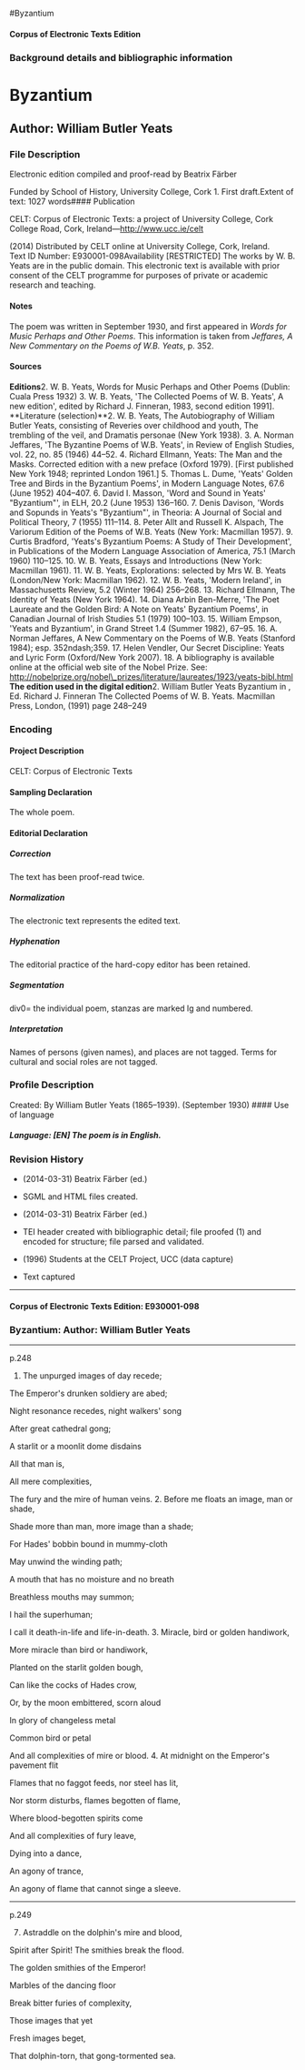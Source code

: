

#Byzantium


<!-- // 
 function footNote(link) {
 openpopup = window.open(link,"openpopup","width=512,height=128,left=256,top=256,resizable=no,scrollbars=1,menubar=1,statusbar=0,toolbar=0");
}
// -->



#### Corpus of Electronic Texts Edition


### Background details and bibliographic information


Byzantium
=========


Author: William Butler Yeats
----------------------------


### File Description

Electronic edition compiled and proof-read by Beatrix Färber

Funded by School of History, University College, Cork 1. First draft.Extent of text: 1027 words#### Publication


CELT: Corpus of Electronic Texts: a project of University College, Cork  
College Road, Cork, Ireland—http://www.ucc.ie/celt

 (2014) Distributed by CELT online at University College, Cork, Ireland.  
Text ID Number: E930001-098Availability [RESTRICTED] 
The works by W. B. Yeats are in the public domain. This electronic text is available with prior consent of the CELT programme for purposes of private or academic research and teaching.


#### Notes

The poem was written in September 1930, and first appeared in *Words for Music Perhaps and Other Poems*. This information is taken from *Jeffares, A New Commentary on the Poems of W.B. Yeats*, p. 352.

#### Sources


**Editions**2. W. B. Yeats, Words for Music Perhaps and Other Poems (Dublin: Cuala Press 1932)
3. W. B. Yeats, 'The Collected Poems of W. B. Yeats', A new edition', edited by Richard J. Finneran, 1983, second edition 1991].
**Literature (selection)**2. W. B. Yeats, The Autobiography of William Butler Yeats, consisting of Reveries over childhood and youth, The trembling of the veil, and Dramatis personae (New York 1938).
3. A. Norman Jeffares, 'The Byzantine Poems of W.B. Yeats', in Review of English Studies, vol. 22, no. 85 (1946) 44–52.
4. Richard Ellmann, Yeats: The Man and the Masks. Corrected edition with a new preface (Oxford 1979). [First published New York 1948; reprinted London 1961.]
5. Thomas L. Dume, 'Yeats' Golden Tree and Birds in the Byzantium Poems', in Modern Language Notes, 67.6 (June 1952) 404–407.
6. David I. Masson, 'Word and Sound in Yeats' "Byzantium"', in ELH, 20.2 (June 1953) 136–160.
7. Denis Davison, 'Words and Sopunds in Yeats's "Byzantium"', in Theoria: A Journal of Social and Political Theory, 7 (1955) 111–114.
8. Peter Allt and Russell K. Alspach, The Variorum Edition of the Poems of W.B. Yeats (New York: Macmillan 1957).
9. Curtis Bradford, 'Yeats's Byzantium Poems: A Study of Their Development', in Publications of the Modern Language Association of America, 75.1 (March 1960) 110–125.
10. W. B. Yeats, Essays and Introductions (New York: Macmillan 1961).
11. W. B. Yeats, Explorations: selected by Mrs W. B. Yeats (London/New York: Macmillan 1962).
12. W. B. Yeats, 'Modern Ireland', in Massachusetts Review, 5.2 (Winter 1964) 256–268.
13. Richard Ellmann, The Identity of Yeats (New York 1964).
14. Diana Arbin Ben-Merre, 'The Poet Laureate and the Golden Bird: A Note on Yeats' Byzantium Poems', in Canadian Journal of Irish Studies 5.1 (1979) 100–103.
15. William Empson, 'Yeats and Byzantium', in Grand Street 1.4 (Summer 1982), 67–95.
16. A. Norman Jeffares, A New Commentary on the Poems of W.B. Yeats (Stanford 1984); esp. 352ndash;359.
17. Helen Vendler, Our Secret Discipline: Yeats and Lyric Form (Oxford/New York 2007).
18. A bibliography is available online at the official web site of the Nobel Prize. See: http://nobelprize.org/nobel\_prizes/literature/laureates/1923/yeats-bibl.html
**The edition used in the digital edition**2. William Butler Yeats Byzantium in , Ed. Richard J. Finneran The Collected Poems of W. B. Yeats. Macmillan Press, London, (1991) page 248–249

### Encoding


#### Project Description


CELT: Corpus of Electronic Texts


#### Sampling Declaration


The whole poem.


#### Editorial Declaration


##### Correction


The text has been proof-read twice.


##### Normalization


The electronic text represents the edited text.


##### Hyphenation


The editorial practice of the hard-copy editor has been retained.


##### Segmentation


div0= the individual poem, stanzas are marked lg and numbered.


##### Interpretation


Names of persons (given names), and places are not tagged. Terms for cultural and social roles are not tagged.


### Profile Description


Created: By William Butler Yeats (1865–1939).
 (September 1930) #### Use of language


##### Language: [EN] The poem is in English.


### Revision History


* (2014-03-31) Beatrix Färber (ed.)

* SGML and HTML files created.
* (2014-03-31) Beatrix Färber (ed.)

* TEI header created with bibliographic detail; file proofed (1) and encoded for structure; file parsed and validated.
* (1996) Students at the CELT Project, UCC (data capture)

* Text captured




---


#### Corpus of Electronic Texts Edition: E930001-098


### Byzantium: Author: William Butler Yeats




---

p.248


1. The unpurged images of day recede; 
  
The Emperor's drunken soldiery are abed; 
  
Night resonance recedes, night walkers' song 
  
After great cathedral gong; 
  
A starlit or a moonlit dome disdains 
  
All that man is, 
  
All mere complexities, 
  
The fury and the mire of human veins.
2. Before me floats an image, man or shade, 
  
Shade more than man, more image than a shade; 
  
For Hades' bobbin bound in mummy-cloth 
  
May unwind the winding path; 
  
A mouth that has no moisture and no breath 
  
Breathless mouths may summon; 
  
I hail the superhuman; 
  
I call it death-in-life and life-in-death.
3. Miracle, bird or golden handiwork, 
  
More miracle than bird or handiwork, 
  
Planted on the starlit golden bough, 
  
Can like the cocks of Hades crow, 
  
Or, by the moon embittered, scorn aloud 
  
In glory of changeless metal 
  
Common bird or petal 
  
And all complexities of mire or blood.
4. At midnight on the Emperor's pavement flit 
  
Flames that no faggot feeds, nor steel has lit, 
  
Nor storm disturbs, flames begotten of flame, 
  
Where blood-begotten spirits come 
  
And all complexities of fury leave, 
  
Dying into a dance, 
  
An agony of trance, 
  
An agony of flame that cannot singe a sleeve.


---

p.249

7. Astraddle on the dolphin's mire and blood, 
  
Spirit after Spirit! The smithies break the flood. 
  
The golden smithies of the Emperor! 
  
Marbles of the dancing floor 
  
Break bitter furies of complexity, 
  
Those images that yet 
  
Fresh images beget, 
  
That dolphin-torn, that gong-tormented sea.










